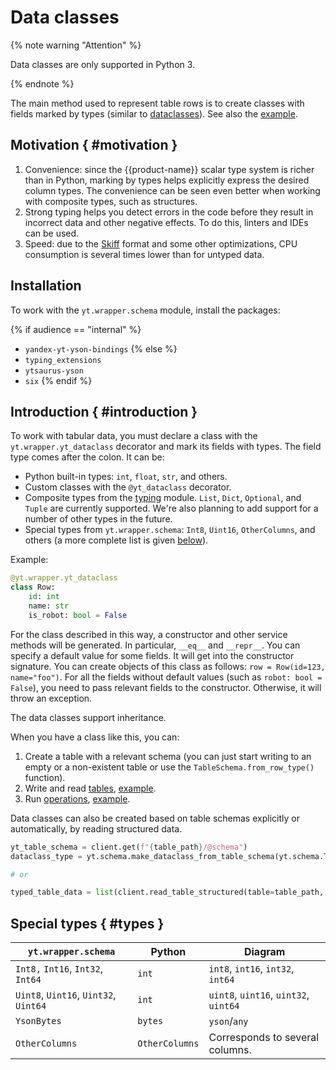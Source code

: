 # Data classes

{% note warning "Attention" %}

Data classes are only supported in Python 3.

{% endnote %}

The main method used to represent table rows is to create classes with fields marked by types (similar to [dataclasses](https://docs.python.org/3/library/dataclasses.html)). See also the [example](https://github.com/ytsaurus/ytsaurus/tree/main/yt/python/examples/dataclass_typed).

## Motivation { #motivation }

  1. Convenience: since the {{product-name}} scalar type system is richer than in Python, marking by types helps explicitly express the desired column types. The convenience can be seen even better when working with composite types, such as structures.
  2. Strong typing helps you detect errors in the code before they result in incorrect data and other negative effects. To do this, linters and IDEs can be used.
  3. Speed: due to the [Skiff](../../../user-guide/storage/skiff.md) format and some other optimizations, CPU consumption is several times lower than for untyped data.

## Installation

To work with the `yt.wrapper.schema` module, install the packages:

{% if audience == "internal" %}
  * `yandex-yt-yson-bindings`
{% else %}
  * `typing_extensions`
  * `ytsaurus-yson`
  * `six`
{% endif %}

## Introduction { #introduction }

To work with tabular data, you must declare a class with the `yt.wrapper.yt_dataclass` decorator and mark its fields with types. The field type comes after the colon. It can be:
  - Python built-in types: `int`, `float`, `str`, and others.
  - Custom classes with the `@yt_dataclass` decorator.
  - Composite types from the [typing](https://docs.python.org/3/library/typing.html) module. `List`, `Dict`, `Optional`, and `Tuple` are currently supported. We're also planning to add support for a number of other types in the future.
  - Special types from `yt.wrapper.schema`: `Int8`, `Uint16`, `OtherColumns`, and others (a more complete list is given [below](#types)).

Example:

```python
@yt.wrapper.yt_dataclass
class Row:
    id: int
    name: str
    is_robot: bool = False
```

For the class described in this way, a constructor and other service methods will be generated. In particular, `__eq__` and `__repr__`. You can specify a default value for some fields. It will get into the constructor signature. You can create objects of this class as follows: `row = Row(id=123, name="foo")`. For all the fields without default values (such as `robot: bool = False`), you need to pass relevant fields to the constructor. Otherwise, it will throw an exception.

The data classes support inheritance.

When you have a class like this, you can:

  1. Create a table with a relevant schema (you can just start writing to an empty or a non-existent table or use the `TableSchema.from_row_type()` function).
  2. Write and read [tables](../../../api/python/userdoc.md#table_commands), [example](../../../api/python/examples.md#read_write).
  3. Run [operations](../../../api/python/userdoc.md#python_operations), [example](../../../api/python/examples.md#simple_map).

Data classes can also be created based on table schemas explicitly or automatically, by reading structured data.

```python
yt_table_schema = client.get(f"{table_path}/@schema")
dataclass_type = yt.schema.make_dataclass_from_table_schema(yt.schema.TableSchema.from_yson_type(yt_table_schema))

# or

typed_table_data = list(client.read_table_structured(table=table_path, row_type=None))
```


## Special types { #types }

  | `yt.wrapper.schema` | Python | Diagram |
  |-------------------------------|----------------|-------------|
  | `Int8,` `Int16`, `Int32`, `Int64` | `int` | `int8`, `int16`, `int32`, `int64` |
  | `Uint8`, `Uint16`, `Uint32`, `Uint64` | `int` | `uint8`, `uint16`, `uint32`, `uint64` |
  | `YsonBytes` | `bytes` | `yson`/`any` |
  | `OtherColumns` | `OtherColumns` | Corresponds to several columns. |
